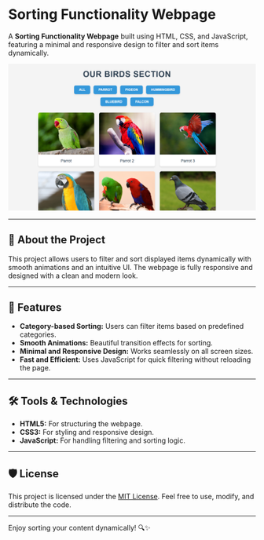 # Sorting Functionality Webpage

A **Sorting Functionality Webpage** built using HTML, CSS, and JavaScript, featuring a minimal and responsive design to filter and sort items dynamically.

![Sorting Functionlity Design preview](images/filter-sorting.png)

---

## 📖 About the Project
This project allows users to filter and sort displayed items dynamically with smooth animations and an intuitive UI. The webpage is fully responsive and designed with a clean and modern look.

---

## 🚀 Features
- **Category-based Sorting:** Users can filter items based on predefined categories.
- **Smooth Animations:** Beautiful transition effects for sorting.
- **Minimal and Responsive Design:** Works seamlessly on all screen sizes.
- **Fast and Efficient:** Uses JavaScript for quick filtering without reloading the page.

---

## 🛠️ Tools & Technologies
- **HTML5:** For structuring the webpage.
- **CSS3:** For styling and responsive design.
- **JavaScript:** For handling filtering and sorting logic.

---

## 🛡️ License
This project is licensed under the [MIT License](LICENSE). Feel free to use, modify, and distribute the code.

---

Enjoy sorting your content dynamically! 🔍✨
